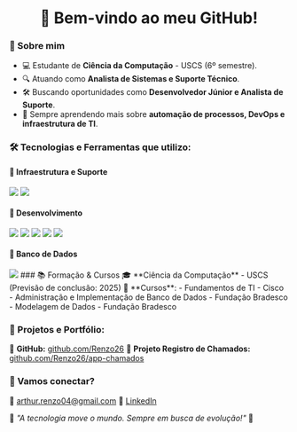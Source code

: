 <h1 align="center">👋 Bem-vindo ao meu GitHub!</h1>

### 🎯 Sobre mim
- 💻 Estudante de **Ciência da Computação** - USCS (6º semestre).
- 🔍 Atuando como **Analista de Sistemas e Suporte Técnico**.
- 🛠️ Buscando oportunidades como **Desenvolvedor Júnior e Analista de Suporte**.
- 🚀 Sempre aprendendo mais sobre **automação de processos, DevOps e infraestrutura de TI**.

### 🛠️ Tecnologias e Ferramentas que utilizo:
#### 🔹 **Infraestrutura e Suporte**
<img src="https://img.shields.io/badge/Windows-0078D6?style=for-the-badge&logo=windows&logoColor=white"/> <img src="https://img.shields.io/badge/ITIL-000000?style=for-the-badge&logo=itil&logoColor=white"/>

#### 🔹 **Desenvolvimento**
<img src="https://img.shields.io/badge/Python-3776AB?style=for-the-badge&logo=python&logoColor=white"/> <img src="https://img.shields.io/badge/JavaScript-F7DF1E?style=for-the-badge&logo=javascript&logoColor=black"/> <img src="https://img.shields.io/badge/Flask-000000?style=for-the-badge&logo=flask&logoColor=white"/> <img src="https://img.shields.io/badge/React-61DAFB?style=for-the-badge&logo=react&logoColor=black"/> <img src="https://img.shields.io/badge/Electron-47848F?style=for-the-badge&logo=electron&logoColor=white"/>

#### 🔹 **Banco de Dados**
<img src="https://img.shields.io/badge/MySQL-4479A1?style=for-the-badge&logo=mysql&logoColor=white"/> 
### 📚 Formação & Cursos
🎓 **Ciência da Computação** - USCS (Previsão de conclusão: 2025)
📌 **Cursos**:
- Fundamentos de TI - Cisco
- Administração e Implementação de Banco de Dados - Fundação Bradesco
- Modelagem de Dados - Fundação Bradesco

### 📌 Projetos e Portfólio:
🔗 **GitHub:** [github.com/Renzo26](https://github.com/Renzo26)
🔗 **Projeto Registro de Chamados:** [github.com/Renzo26/app-chamados](https://github.com/Renzo26/app-chamados)

### 📩 Vamos conectar?
📧 [arthur.renzo04@gmail.com](mailto:arthur.renzo04@gmail.com)
🔗 [LinkedIn](https://www.linkedin.com/in/arthur-renzo-90571326a/)

📌 *"A tecnologia move o mundo. Sempre em busca de evolução!"* 🚀
